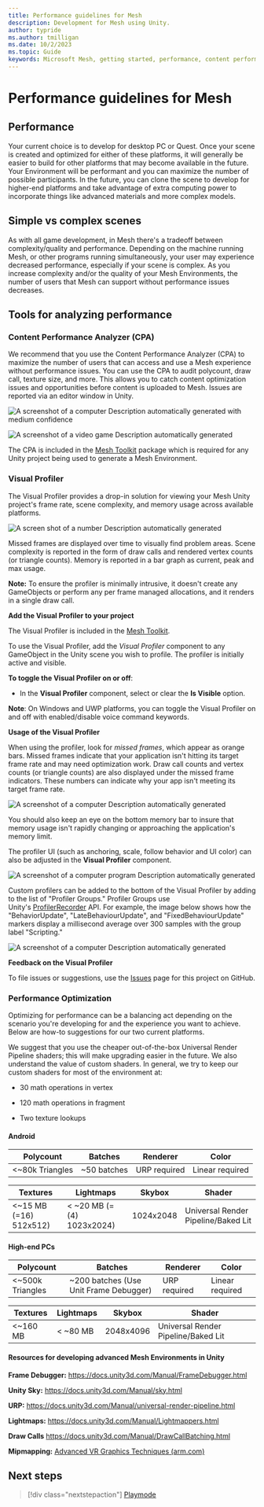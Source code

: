 ```yaml
---
title: Performance guidelines for Mesh
description: Development for Mesh using Unity.
author: typride
ms.author: tmilligan
ms.date: 10/2/2023
ms.topic: Guide
keywords: Microsoft Mesh, getting started, performance, content performance analzyer, visual profile, stats
---
```


# Performance guidelines for Mesh

## Performance

Your current choice is to develop for desktop PC or Quest. Once your
scene is created and optimized for either of these platforms, it will
generally be easier to build for other platforms that may become
available in the future. Your Environment will be performant and you can
maximize the number of possible participants. In the future, you can
clone the scene to develop for higher-end platforms and take advantage
of extra computing power to incorporate things like advanced materials and more complex models.

## Simple vs complex scenes

As with all game development, in Mesh there's a tradeoff between
complexity/quality and performance. Depending on the machine running
Mesh, or other programs running simultaneously, your user may experience
decreased performance, especially if your scene is complex. As you
increase complexity and/or the quality of your Mesh Environments, the number
of users that Mesh can support without performance issues decreases.

## Tools for analyzing performance

### Content Performance Analyzer (CPA)

We recommend that you use the Content Performance Analyzer (CPA) to
maximize the number of users that can access and use a Mesh experience 
without performance issues. You can use the CPA to audit polycount, draw
call, texture size, and more. This allows you to catch content
optimization issues and opportunities before content is uploaded to
Mesh. Issues are reported via an editor window in Unity.

![A screenshot of a computer Description automatically generated with medium confidence](../../media/3d-design-performance-guide/image002.png)

![A screenshot of a video game Description automatically generated](../../media/3d-design-performance-guide/image003.png)

The CPA is included in the [Mesh Toolkit](../development-overview.md#develop-in-unity-with-mesh-toolkit) package which is required for any Unity project being used to generate a Mesh Environment.

### Visual Profiler

The Visual Profiler provides a drop-in solution for viewing your Mesh Unity project's frame rate, scene complexity, and memory
usage across available platforms.

![A screen shot of a number Description automatically generated](../../media/3d-design-performance-guide/image004.png)

Missed frames are displayed over time to visually find problem areas.
Scene complexity is reported in the form of draw calls and rendered
vertex counts (or triangle counts). Memory is reported in a bar graph as current, peak
and max usage.

**Note:** To ensure the profiler is minimally intrusive, it doesn't 
create any GameObjects or perform any per frame managed allocations, and it renders in a single draw call.

**Add the Visual Profiler to your project**

The Visual Profiler is included in the [Mesh Toolkit](../development-overview.md#develop-in-unity-with-mesh-toolkit).

To use the Visual Profiler, add the *Visual Profiler* component to any GameObject in the Unity scene you wish to profile. The profiler is initially active and visible.

**To toggle the Visual Profiler on or off**:
- In the **Visual Profiler** component, select or clear the **Is Visible** option.

 **Note**: On Windows and UWP platforms, you can toggle the Visual Profiler on and off with enabled/disable voice command keywords.

**Usage of the Visual Profiler**

When using the profiler, look for *missed frames*, which appear as
orange bars. Missed frames indicate that your application isn't hitting its
target frame rate and may need optimization work. Draw call counts and
vertex counts (or triangle counts) are also displayed under the missed
frame indicators. These numbers can indicate why your app isn't
meeting its target frame rate.

![A screenshot of a computer Description automatically
generated](../../media/3d-design-performance-guide/image006.png)

You should also keep an eye on the bottom memory bar to insure that memory
usage isn't rapidly changing or approaching the application's memory
limit.

The profiler UI (such as anchoring, scale, follow behavior and UI color)
can also be adjusted in the **Visual Profiler** component.

![A screenshot of a computer program Description automatically generated](../../media/3d-design-performance-guide/image007.png)

Custom profilers can be added to the bottom of the Visual Profiler by
adding to the list of "Profiler Groups." Profiler Groups use
Unity's [ProfilerRecorder](https://docs.unity3d.com/ScriptReference/Unity.Profiling.ProfilerRecorder.html) API.
For example, the image below shows how the "BehaviorUpdate",
"LateBehaviourUpdate", and "FixedBehaviourUpdate" markers display a
millisecond average over 300 samples with the group label "Scripting."

![A screenshot of a computer Description automatically generated](../../media/3d-design-performance-guide/image008.png)

**Feedback on the Visual Profiler**

To file issues or suggestions, use
the [Issues](https://github.com/Microsoft/VisualProfiler/issues) page
for this project on GitHub.

### Performance Optimization

Optimizing for performance can be a balancing act depending on the
scenario you're developing for and the experience you want to achieve.
Below are how-to suggestions for our two current platforms.

We suggest that you use the cheaper out-of-the-box Universal Render
Pipeline shaders; this will make upgrading easier in the future. We also
understand the value of custom shaders. In general, we try to keep our
custom shaders for most of the environment at:

- 30 math operations in vertex

- 120 math operations in fragment

- Two texture lookups

#### Android

|Polycount           |Batches             | Renderer         | Color                  |
|--------------------|--------------------|------------------|------------------------|
| <~80k Triangles    |  ~50 batches       |  URP required    |     Linear required    |

|Textures          |Lightmaps             | Skybox           | Shader                  |
|--------------------|--------------------|------------------|------------------------|
| <~15 MB (=16) 512x512)  |  < ~20 MB (=(4) 1023x2024)       |  1024x2048    |     Universal Render Pipeline/Baked Lit    |

#### High-end PCs

|Polycount           |Batches             | Renderer         | Color                  |
|--------------------|--------------------|------------------|------------------------|
| <~500k Triangles    |  ~200 batches  (Use Unit Frame Debugger)    |  URP required    |     Linear required    |

|Textures          |Lightmaps             | Skybox           | Shader                  |
|--------------------|--------------------|------------------|------------------------|
| <~160 MB   |  < ~80 MB        |  2048x4096    |     Universal Render Pipeline/Baked Lit    |

#### Resources for developing advanced Mesh Environments in Unity

**Frame Debugger:** <https://docs.unity3d.com/Manual/FrameDebugger.html>

**Unity Sky:** <https://docs.unity3d.com/Manual/sky.html>

**URP:** <https://docs.unity3d.com/Manual/universal-render-pipeline.html>

**Lightmaps:** <https://docs.unity3d.com/Manual/Lightmappers.html>

**Draw Calls** <https://docs.unity3d.com/Manual/DrawCallBatching.html>

**Mipmapping:** [Advanced VR Graphics Techniques
(arm.com)](https://developer.arm.com/documentation/102073/0100/Mipmapping)

## Next steps

> [!div class="nextstepaction"]
> [Playmode](playmode.md)
